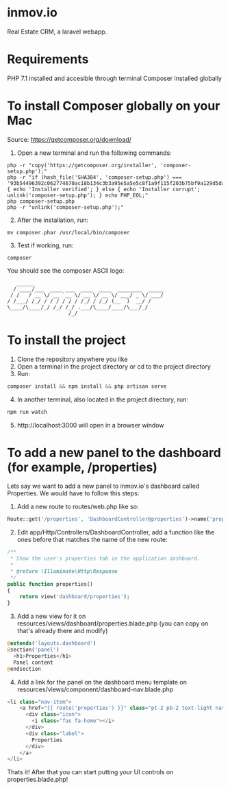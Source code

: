 # inmov.io

Real Estate CRM, a laravel webapp.

# Requirements
PHP 7.1 installed and accesible through terminal
Composer installed globally

# To install Composer globally on your Mac
Source: https://getcomposer.org/download/

1. Open a new terminal and run the following commands:

```
php -r "copy('https://getcomposer.org/installer', 'composer-setup.php');"
php -r "if (hash_file('SHA384', 'composer-setup.php') === '93b54496392c062774670ac18b134c3b3a95e5a5e5c8f1a9f115f203b75bf9a129d5daa8ba6a13e2cc8a1da0806388a8') { echo 'Installer verified'; } else { echo 'Installer corrupt'; unlink('composer-setup.php'); } echo PHP_EOL;"
php composer-setup.php
php -r "unlink('composer-setup.php');"
```

2. After the installation, run:

```
mv composer.phar /usr/local/bin/composer
```

3. Test if working, run:

```
composer
```

You should see the composer ASCII logo:

```
   ______
  / ____/___  ____ ___  ____  ____  ________  _____
 / /   / __ \/ __ `__ \/ __ \/ __ \/ ___/ _ \/ ___/
/ /___/ /_/ / / / / / / /_/ / /_/ (__  )  __/ /
\____/\____/_/ /_/ /_/ .___/\____/____/\___/_/
                    /_/
```

# To install the project

1. Clone the repository anywhere you like
2. Open a terminal in the project directory or cd to the project directory
3. Run:

```php
composer install && npm install && php artisan serve
```

4. In another terminal, also located in the project directory, run:

```php
npm run watch
```

5. http://localhost:3000 will open in a browser window


# To add a new panel to the dashboard (for example, /properties)

Lets say we want to add a new panel to inmov.io's dashboard called Properties. We would have to follow this steps:

1. Add a new route to routes/web.php like so:

```php
Route::get('/properties', 'DashboardController@properties')->name('properties');
```

2. Edit app/Http/Controllers/DashboardController, add a function like the ones before that matches the name of the new route:

```php
/**
 * Show the user's properties tab in the application dashboard.
 *
 * @return \Illuminate\Http\Response
 */
public function properties()
{
    return view('dashboard/properties');
}
```

3. Add a new view for it on resources/views/dashboard/properties.blade.php (you can copy on that's already there and modify)

```php
@extends('layouts.dashboard')
@section('panel')
  <h1>Properties</h1>
  Panel content
@endsection
```

4. Add a link for the panel on the dashboard menu template on resources/views/component/dashboard-nav.blade.php

```php
<li class="nav-item">
    <a href="{{ route('properties') }}" class="pt-2 pb-2 text-light nav-link @if (Route::currentRouteName() === 'properties') active @endif">
      <div class="icon">
        <i class="fas fa-home"></i>
      </div>
      <div class="label">
        Properties
      </div>
    </a>
</li>
```

Thats it! After that you can start putting your UI controls on properties.blade.php!